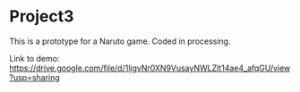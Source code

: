 # Project3
This is a prototype for a Naruto game. Coded in processing.


Link to demo:
https://drive.google.com/file/d/1ljgvNr0XN9VusayNWLZlt14ae4_afqGU/view?usp=sharing
